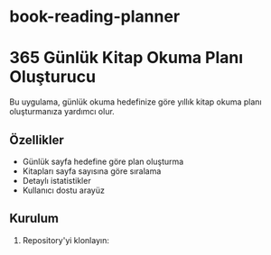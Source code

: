 # book-reading-planner

# 365 Günlük Kitap Okuma Planı Oluşturucu

Bu uygulama, günlük okuma hedefinize göre yıllık kitap okuma planı oluşturmanıza yardımcı olur.

## Özellikler

- Günlük sayfa hedefine göre plan oluşturma
- Kitapları sayfa sayısına göre sıralama
- Detaylı istatistikler
- Kullanıcı dostu arayüz

## Kurulum

1. Repository'yi klonlayın:
